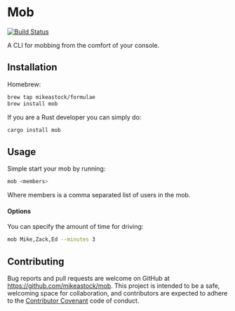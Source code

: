 # Mob

[![Build Status](https://travis-ci.org/mikeastock/mob.svg?branch=master)](https://travis-ci.org/mikeastock/mob)

A CLI for mobbing from the comfort of your console.

## Installation

Homebrew:

```bash
brew tap mikeastock/formulae
brew install mob
```

If you are a Rust developer you can simply do:

```bash
cargo install mob
```

## Usage

Simple start your mob by running:

```bash
mob <members>
```

Where members is a comma separated list of users in the mob.

#### Options

You can specify the amount of time for driving:

```bash
mob Mike,Zack,Ed --minutes 3
```

## Contributing

Bug reports and pull requests are welcome on GitHub at https://github.com/mikeastock/mob.
This project is intended to be a safe, welcoming space for collaboration, and
contributors are expected to adhere to the
[Contributor Covenant](contributor-covenant.org) code of conduct.
